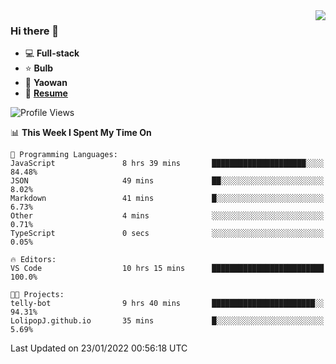 <img align="right" src="https://github-readme-stats.vercel.app/api?username=LolipopJ&show_icons=true&count_private=true&hide_title=true&include_all_commits=true&theme=vue">

### Hi there 👋

- :computer: **Full-stack**
- :star: **Bulb**
- :pill: **Yaowan**
- :milky_way: [**Resume**](https://cdn.jsdelivr.net/gh/lolipopj/resume/export/resume-en.pdf)

<!--START_SECTION:waka-->
![Profile Views](http://img.shields.io/badge/Profile%20Views-2-blue)

📊 **This Week I Spent My Time On** 

```text
💬 Programming Languages: 
JavaScript               8 hrs 39 mins       █████████████████████░░░░   84.48% 
JSON                     49 mins             ██░░░░░░░░░░░░░░░░░░░░░░░   8.02% 
Markdown                 41 mins             █░░░░░░░░░░░░░░░░░░░░░░░░   6.73% 
Other                    4 mins              ░░░░░░░░░░░░░░░░░░░░░░░░░   0.71% 
TypeScript               0 secs              ░░░░░░░░░░░░░░░░░░░░░░░░░   0.05%

🔥 Editors: 
VS Code                  10 hrs 15 mins      █████████████████████████   100.0%

🐱‍💻 Projects: 
telly-bot                9 hrs 40 mins       ███████████████████████░░   94.31% 
LolipopJ.github.io       35 mins             █░░░░░░░░░░░░░░░░░░░░░░░░   5.69%

```


 Last Updated on 23/01/2022 00:56:18 UTC
<!--END_SECTION:waka-->
